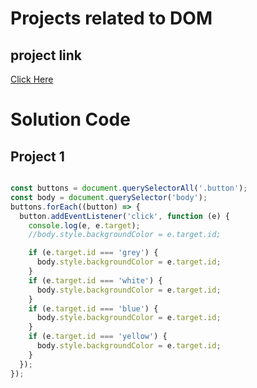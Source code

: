 # Projects related to DOM

## project link
[Click Here](https://stackblitz.com/edit/dom-project-chaiaurcode-iruhjz)

# Solution Code

## Project 1

```javascript

const buttons = document.querySelectorAll('.button');
const body = document.querySelector('body');
buttons.forEach((button) => {
  button.addEventListener('click', function (e) {
    console.log(e, e.target);
    //body.style.backgroundColor = e.target.id;

    if (e.target.id === 'grey') {
      body.style.backgroundColor = e.target.id;
    }
    if (e.target.id === 'white') {
      body.style.backgroundColor = e.target.id;
    }
    if (e.target.id === 'blue') {
      body.style.backgroundColor = e.target.id;
    }
    if (e.target.id === 'yellow') {
      body.style.backgroundColor = e.target.id;
    }
  });
});


```